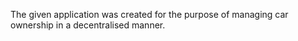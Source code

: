 The given application was created for the purpose of managing car ownership in a decentralised manner. 
